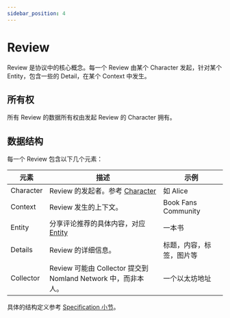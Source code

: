 ```yaml
---
sidebar_position: 4
---
```


# Review

Review 是协议中的核心概念。每一个 Review 由某个 Character 发起，针对某个 Entity，包含一些的 Detail，在某个 Context 中发生。

## 所有权

所有 Review 的数据所有权由发起 Review 的 Character 拥有。

## 数据结构

每一个 Review 包含以下几个元素：

| 元素      | 描述                                                          | 示例                     |
| --------- | ------------------------------------------------------------- | ------------------------ |
| Character | Review 的发起者。参考 [Character](./character)                | 如 Alice                 |
| Context   | Review 发生的上下文。                                         | Book Fans Community      |
| Entity    | 分享评论推荐的具体内容，对应 [Entity](./entity)               | 一本书                   |
| Details   | Review 的详细信息。                                           | 标题，内容，标签，图片等 |
| Collector | Review 可能由 Collector 提交到 Nomland Network 中，而非本人。 | 一个以太坊地址           |

具体的结构定义参考 [Specification 小节](../nomexer-sdks/specification)。
